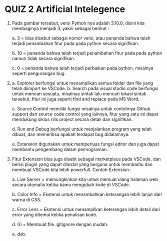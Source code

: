 # QUIZ 2 Artificial Intelegence

1. Pada gambar tersebut, versi Python nya adalah 3.10.0, disini kita membaginya menjadi 3, yakni sebagai berikut :

    a. 3 = bisa disebut sebagai nomor versi, atau penanda bahwa telah terjadi penambahan fitur pada pada python secara signifikan.

    b. 10 = penanda bahwa telah terjadi penambahan fitur pada pada python namun tidak secara signifikan.

    c. 0 = penanda bahwa telah terjadi perbaikan pada python, misalnya seperti pengurangan bug.



2.  a.  Explorer berfungsi untuk menampilkan semua folder dan file yang telah diimport ke VSCode.
    b.  Search pada visual studio code berfungsi untuk mencari sesuatu, misalnya sintak lalu mencari lokasi sintak tersebut, fitur ini juga seperti find and replace pada MS Word.
    
    c.  Source Control memiliki fungsi misalnya untuk contohnya Github support dan source code control yang lainnya, fitur yang satu ini dapat mendukung siklus rilis project secara detail dan signifikan.
    
    d.  Run and Debug berfungsi untuk menjalankan program yang telah dibuat, dan memeriksa apakah terdapat bug didalamnya.
    
    e.  Extension digunakan untuk memperluas fungsi editor dan juga dapat membantu pengembang dalam pemrograman.
    
    
 3. Fitur Extension bisa juga disebt sebagai marketplace pada VSCode, dan berisi plugin yang dapat diinstal yang berguna untuk membantu dan membuat VSCode kita lebih powerfull.
    Contoh Extension :
    
    a.  Live Server = memungkinkan kita untuk memuat ulang halaman web secara otomatis ketika kamu mengubah kode di VSCode.
    
    b.  Color Info  = Ekstensi untuk menambahkan keterangan lebih lanjut dari warna di CSS.
    
    c. Error Lens   = Ekstensi untuk menampilkan keterangan lebih detail dari error yang ditemui ketika penulisan kode.
    
    d. Gi           = Membuat file .gitignore dengan mudah.
    
    e. dsb.
